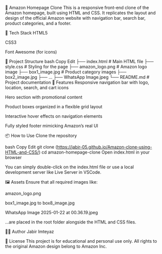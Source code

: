 🛒 Amazon Homepage Clone
This is a responsive front-end clone of the Amazon homepage, built using HTML and CSS. It replicates the layout and design of the official Amazon website with navigation bar, search bar, product categories, and a footer.


🧰 Tech Stack
HTML5

CSS3

Font Awesome (for icons)

📁 Project Structure
bash
Copy
Edit
├── index.html         # Main HTML file
├── style.css          # Styling for the page
├── amazon_logo.png    # Amazon logo image
├── box1_image.jpg     # Product category images
├── box2_image.jpg
├── ...
├── WhatsApp Image.jpeg
└── README.md          # Project documentation
🚀 Features
Responsive navigation bar with logo, location, search, and cart icons

Hero section with promotional content

Product boxes organized in a flexible grid layout

Interactive hover effects on navigation elements

Fully styled footer mimicking Amazon’s real UI



📦 How to Use
Clone the repository

bash
Copy
Edit
git clone (https://jabir-05.github.io/Amazon-clone-using-HTML-and-CSS/)
cd amazon-homepage-clone
Open index.html in your browser

You can simply double-click on the index.html file or use a local development server like Live Server in VSCode.

🖼️ Assets
Ensure that all required images like:

amazon_logo.png

box1_image.jpg to box8_image.jpg

WhatsApp Image 2025-01-22 at 00.36.19.jpeg

...are placed in the root folder alongside the HTML and CSS files.

🧑‍💻 Author
Jabir Imteyaz

📄 License
This project is for educational and personal use only. All rights to the original Amazon design belong to Amazon Inc.
